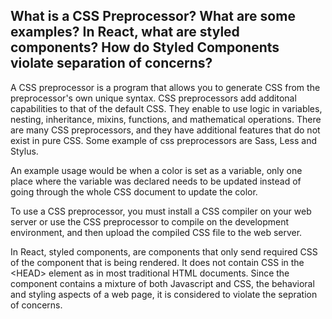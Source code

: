 ## What is a CSS Preprocessor? What are some examples? In React, what are styled components? How do Styled Components violate separation of concerns?

A CSS preprocessor is a program that allows you to generate CSS from the preprocessor's own unique syntax. CSS preprocessors add additonal capabilities to that of the default CSS. They enable to use logic in variables, nesting, inheritance, mixins, functions, and mathematical operations. There are many CSS preprocessors, and they have additional features that do not exist in pure CSS. Some example of css preprocessors are Sass, Less and Stylus.  

An example usage would be when a color is set as a variable, only one place where the variable was declared needs to be updated instead of going through the whole CSS document to update the color.

To use a CSS preprocessor, you must install a CSS compiler on your web server or use the CSS preprocessor to compile on the development environment, and then upload the compiled CSS file to the web server.

In React, styled components, are components that only send required CSS of the component that is being rendered. It does not contain CSS in the \<HEAD> element as in most traditional HTML documents. Since the component contains a mixture of both Javascript and CSS, the behavioral and styling aspects of a web page, it is considered to violate the sepration of concerns.  